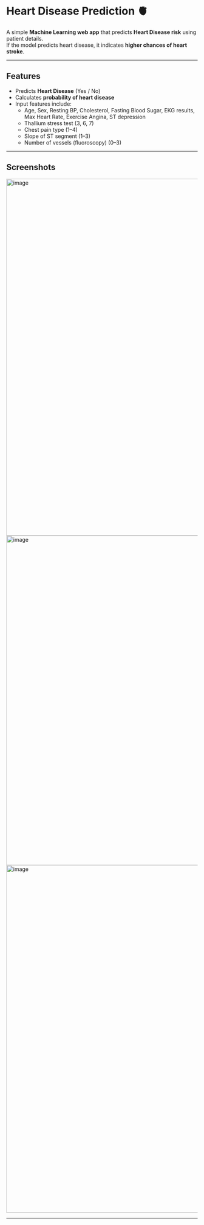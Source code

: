 # Heart Disease Prediction 🫀

A simple **Machine Learning web app** that predicts **Heart Disease risk** using patient details.  
If the model predicts heart disease, it indicates **higher chances of heart stroke**.

---

## **Features**

- Predicts **Heart Disease** (Yes / No)  
- Calculates **probability of heart disease**  
- Input features include:
  - Age, Sex, Resting BP, Cholesterol, Fasting Blood Sugar, EKG results, Max Heart Rate, Exercise Angina, ST depression
  - Thallium stress test (3, 6, 7)
  - Chest pain type (1–4)
  - Slope of ST segment (1–3)
  - Number of vessels (fluoroscopy) (0–3)

---

## **Screenshots**

<img width="1908" height="940" alt="image" src="https://github.com/user-attachments/assets/1e3cfe2b-f2c3-442b-89cb-66ebe1f2cfcc" />
<img width="1919" height="868" alt="image" src="https://github.com/user-attachments/assets/5d8540f3-1b23-4c68-bbfa-872b65027734" />
<img width="1919" height="916" alt="image" src="https://github.com/user-attachments/assets/77d5dd57-ef7a-4c5f-ae41-4b7ef63b1000" />


---
